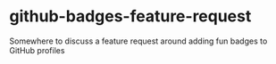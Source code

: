 github-badges-feature-request
=============================

Somewhere to discuss a feature request around adding fun badges to GitHub profiles
